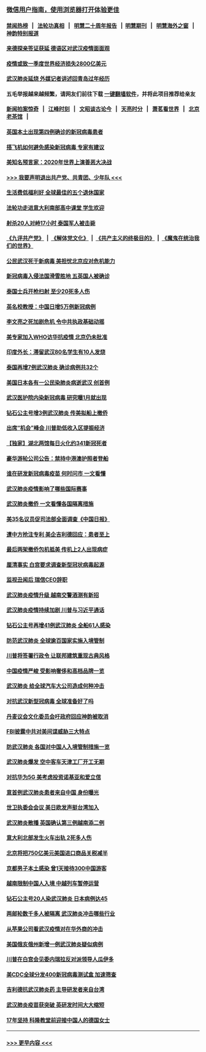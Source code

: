 ### [微信用户指南，使用浏览器打开体验更佳](https://github.com/gfw-breaker/banned-news1/blob/master/indexes/wechat-guide.md?t=0)
#### [禁闻热榜](热点新闻.md?t=0)  &nbsp;&nbsp;|&nbsp;&nbsp; [法轮功真相](https://github.com/gfw-breaker/truth/blob/master/README.md?t=0) &nbsp;&nbsp;|&nbsp;&nbsp; [明慧二十周年报告](https://github.com/gfw-breaker/mh-reports/blob/master/README.md?t=0) &nbsp;&nbsp;|&nbsp;&nbsp;[明慧期刊](https://github.com/gfw-breaker/mh-qikan) &nbsp;&nbsp;|&nbsp;&nbsp; [明慧海外之窗](https://github.com/gfw-breaker/mh-news/blob/master/README.md?t=0) &nbsp;&nbsp;|&nbsp;&nbsp; [神韵特别报道](https://github.com/gfw-breaker/mh-news/blob/master/shenyun.md?t=0)
#### [来德探亲签证获延 德语区对武汉疫情面面观](../pages/nsc418/n11856283.md?t=02100355) 
#### [疫情或致一季度世界经济损失2800亿美元](../pages/nsc418/n11855639.md?t=02100355) 
#### [武汉肺炎延烧 外媒记者讲述回青岛过年经历](../pages/nsc418/n11856159.md?t=02100355) 
#### 五毛举报越来越频繁，请网友们前往下载 [一键翻墙软件](https://github.com/gfw-breaker/ssr-accounts)，并将此项目推荐给亲友
#### [新闻拍案惊奇](https://github.com/gfw-breaker/banned-news1/blob/master/pages/link4.md) &nbsp;&nbsp;|&nbsp;&nbsp; [江峰时刻](https://github.com/gfw-breaker/banned-news1/blob/master/pages/link4.md) &nbsp;&nbsp;|&nbsp;&nbsp; [文昭谈古论今](https://github.com/gfw-breaker/banned-news1/blob/master/pages/link4.md) &nbsp;&nbsp;|&nbsp;&nbsp; [天亮时分](https://github.com/gfw-breaker/banned-news1/blob/master/pages/link4.md) &nbsp;&nbsp;|&nbsp;&nbsp; [萧茗看世界](https://github.com/gfw-breaker/banned-news1/blob/master/pages/link4.md) &nbsp;&nbsp;|&nbsp;&nbsp; [北京老茶馆](https://github.com/gfw-breaker/banned-news1/blob/master/pages/link4.md) &nbsp;&nbsp;|&nbsp;&nbsp; 
#### [英国本土出现第四例确诊的新冠病毒患者](../pages/nsc418/n11855930.md?t=02100355) 
#### [搭飞机如何避免感染新冠病毒 专家有建议](../pages/nsc418/n11853427.md?t=02100355) 
#### [美知名预言家：2020年世界上演善恶大决战](../pages/nsc418/n11855418.md?t=02100355) 
#### [>>> 我要声明退出共产党、共青团、少年队 <<<](https://github.com/begood0513/goodnews/blob/master/quit/letter.md) 
#### [生活费低福利好 全球最佳的五个退休国家](../pages/nsc418/n11848347.md?t=02100355) 
#### [法轮功走进意大利南部高中课堂 学生欢迎](../pages/nsc418/n11853859.md?t=02100355) 
#### [射杀20人对峙17小时 泰国军人被击毙](../pages/nsc418/n11854869.md?t=02100355) 
#### [《九评共产党》](https://github.com/begood0513/9ping.md/blob/master/README.md) &nbsp;|&nbsp; [《解体党文化》](../../../../jtdwh.md/blob/master/README.md)  &nbsp;|&nbsp; [《共产主义的终极目的》](../../../../gczydzjmd.md/blob/master/README.md) &nbsp;|&nbsp; [《魔鬼在统治我们的世界》](../../../../mgztzwmdsj.md/blob/master/README.md) 
#### [公民武汉死于新病毒 美担忧北京应对危机能力](../pages/nsc418/n11854331.md?t=02100355) 
#### [新冠病毒入侵法国滑雪胜地 五英国人被确诊](../pages/nsc418/n11854307.md?t=02100355) 
#### [泰国士兵开枪扫射 至少20死多人伤](../pages/nsc418/n11854276.md?t=02100355) 
#### [英名校教授：中国日增5万例新冠病例](../pages/nsc418/n11854174.md?t=02100355) 
#### [李文亮之死加剧危机 令中共执政基础动摇](../pages/nsc418/n11854003.md?t=02100355) 
#### [美专家加入WHO访华抗疫情 北京仍未批准](../pages/nsc418/n11854043.md?t=02100355) 
#### [印度外长：滞留武汉80名学生有10人发烧](../pages/nsc418/n11853821.md?t=02100355) 
#### [泰国再增7例武汉肺炎 确诊病例共32个](../pages/nsc418/n11853808.md?t=02100355) 
#### [美国日本各有一公民染肺炎病逝武汉 创首例](../pages/nsc418/n11853509.md?t=02100355) 
#### [武汉医护院内染新冠病毒 研究曝1月就出现](../pages/nsc418/n11852928.md?t=02100355) 
#### [钻石公主号增3例武汉肺炎 传美拟船上撤侨](../pages/nsc418/n11853240.md?t=02100355) 
#### [出席“机会”峰会 川普助低收入区提振经济](../pages/nsc418/n11853232.md?t=02100355) 
#### [【独家】湖北两馆每日火化约341新冠死者](../pages/nsc418/n11845444.md?t=02100355) 
#### [豪华游轮公司公告：禁持中港澳护照者登船](../pages/nsc418/n11852761.md?t=02100355) 
#### [谁在研发新冠病毒疫苗 何时问市 一文看懂](../pages/nsc418/n11852840.md?t=02100355) 
#### [武汉肺炎疫情影响了哪些国际赛事](../pages/nsc418/n11852441.md?t=02100355) 
#### [武汉肺炎撤侨 一文看懂各国隔离措施](../pages/nsc418/n11844216.md?t=02100355) 
#### [美35名议员促司法部全面调查《中国日报》](../pages/nsc418/n11852435.md?t=02100355) 
#### [遭中方抢注专利 美企吉利德回应：患者至上](../pages/nsc418/n11852037.md?t=02100355) 
#### [最后两架撤侨包机抵美 传机上2人出现病症](../pages/nsc418/n11852173.md?t=02100355) 
#### [厘清事实 白宫要求调查新型冠状病毒起源](../pages/nsc418/n11852106.md?t=02100355) 
#### [监视丑闻后 瑞信CEO辞职](../pages/nsc418/n11852127.md?t=02100355) 
#### [武汉肺炎疫情升级 越南交警酒测有新招](../pages/nsc418/n11851632.md?t=02100355) 
#### [武汉肺炎疫情持续加剧 川普与习近平通话](../pages/nsc418/n11851613.md?t=02100355) 
#### [钻石公主号再增41例武汉肺炎 全船61人感染](../pages/nsc418/n11850401.md?t=02100355) 
#### [防范武汉肺炎 全球逾百国家实施入境管制](../pages/nsc418/n11850557.md?t=02100355) 
#### [川普将签署行政令 让联邦建筑重现古典风格](../pages/nsc418/n11850654.md?t=02100355) 
#### [中国疫情严峻 受影响奢侈和高档品牌一览](../pages/nsc418/n11850319.md?t=02100355) 
#### [武汉肺炎 给全球汽车大公司造成何种冲击](../pages/nsc418/n11850056.md?t=02100355) 
#### [对抗武汉新型冠病毒 全球准备好了吗](../pages/nsc418/n11850142.md?t=02100355) 
#### [丹麦议会文化委员会吁政府回应神韵被取消](../pages/nsc418/n11849312.md?t=02100355) 
#### [FBI披露中共对美间谍威胁三大特点](../pages/nsc418/n11849700.md?t=02100355) 
#### [防武汉肺炎 各国对中国人入境管制措施一览](../pages/nsc418/n11838726.md?t=02100355) 
#### [武汉肺炎爆发 空中客车天津工厂开工无期](../pages/nsc418/n11849634.md?t=02100355) 
#### [对抗华为5G 美考虑投资诺基亚和爱立信](../pages/nsc418/n11849510.md?t=02100355) 
#### [意首例武汉肺炎患者来自中国 身份曝光](../pages/nsc418/n11849454.md?t=02100355) 
#### [世卫执委会会议 美日欧发声挺台湾加入](../pages/nsc418/n11849433.md?t=02100355) 
#### [武汉肺炎散播 英国确认第三例越南添二例](../pages/nsc418/n11849439.md?t=02100355) 
#### [意大利北部发生火车出轨 2死多人伤](../pages/nsc418/n11848999.md?t=02100355) 
#### [北京将把750亿美元美国进口商品关税减半](../pages/nsc418/n11848896.md?t=02100355) 
#### [京都男子本土感染 曾1天接待300中国游客](../pages/nsc418/n11848641.md?t=02100355) 
#### [越南限制中国人入境 中越列车暂停运营](../pages/nsc418/n11847844.md?t=02100355) 
#### [钻石公主号20人染武汉肺炎 日本病例达45](../pages/nsc418/n11847823.md?t=02100355) 
#### [两邮轮数千多人被隔离 武汉肺炎冲击哪些行业](../pages/nsc418/n11847456.md?t=02100355) 
#### [从苹果公司看武汉疫情对在华外商的冲击](../pages/nsc418/n11847586.md?t=02100355) 
#### [美国俄亥俄州新增一例武汉肺炎疑似病例](../pages/nsc418/n11847714.md?t=02100355) 
#### [川普在白宫会见委内瑞拉反对派领导人瓜伊多](../pages/nsc418/n11847391.md?t=02100355) 
#### [美CDC全球分发400新冠病毒测试盒 加速筛查](../pages/nsc418/n11847260.md?t=02100355) 
#### [吉利德抗武汉肺炎药 主导研发者来自台湾](../pages/nsc418/n11847064.md?t=02100355) 
#### [武汉肺炎疫苗获突破 英研发时间大大缩短](../pages/nsc418/n11846915.md?t=02100355) 
#### [17年坚持 科隆教堂前迎接中国人的德国女士](../pages/nsc418/n11846781.md?t=02100355) 

----
#### [ >>> 更早内容 <<< ](../indexes/nsc418-earlier.md)
